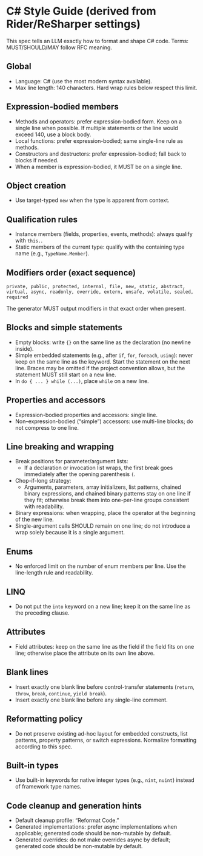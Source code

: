 # C# Style Guide (derived from Rider/ReSharper settings)

This spec tells an LLM exactly how to format and shape C# code. Terms: MUST/SHOULD/MAY follow RFC meaning.

## Global
- Language: C# (use the most modern syntax available).
- Max line length: 140 characters. Hard wrap rules below respect this limit.

## Expression-bodied members
- Methods and operators: prefer expression-bodied form. Keep on a single line when possible. If multiple statements or the line would exceed 140, use a block body.
- Local functions: prefer expression-bodied; same single-line rule as methods.
- Constructors and destructors: prefer expression-bodied; fall back to blocks if needed.
- When a member is expression-bodied, it MUST be on a single line.

## Object creation
- Use target-typed `new` when the type is apparent from context.

## Qualification rules
- Instance members (fields, properties, events, methods): always qualify with `this.`.
- Static members of the current type: qualify with the containing type name (e.g., `TypeName.Member`).

## Modifiers order (exact sequence)
`private, public, protected, internal, file, new, static, abstract, virtual, async, readonly, override, extern, unsafe, volatile, sealed, required`

The generator MUST output modifiers in that exact order when present.

## Blocks and simple statements
- Empty blocks: write `{}` on the same line as the declaration (no newline inside).
- Simple embedded statements (e.g., after `if`, `for`, `foreach`, `using`): never keep on the same line as the keyword. Start the statement on the next line. Braces may be omitted if the project convention allows, but the statement MUST still start on a new line.
- In `do { ... } while (...)`, place `while` on a new line.

## Properties and accessors
- Expression-bodied properties and accessors: single line.
- Non–expression-bodied (“simple”) accessors: use multi-line blocks; do not compress to one line.

## Line breaking and wrapping
- Break positions for parameter/argument lists:
  - If a declaration or invocation list wraps, the first break goes immediately after the opening parenthesis `(`.
- Chop-if-long strategy:
  - Arguments, parameters, array initializers, list patterns, chained binary expressions, and chained binary patterns stay on one line if they fit; otherwise break them into one-per-line groups consistent with readability.
- Binary expressions: when wrapping, place the operator at the beginning of the new line.
- Single-argument calls SHOULD remain on one line; do not introduce a wrap solely because it is a single argument.

## Enums
- No enforced limit on the number of enum members per line. Use the line-length rule and readability.

## LINQ
- Do not put the `into` keyword on a new line; keep it on the same line as the preceding clause.

## Attributes
- Field attributes: keep on the same line as the field if the field fits on one line; otherwise place the attribute on its own line above.

## Blank lines
- Insert exactly one blank line before control-transfer statements (`return`, `throw`, `break`, `continue`, `yield break`).
- Insert exactly one blank line before any single-line comment.

## Reformatting policy
- Do not preserve existing ad-hoc layout for embedded constructs, list patterns, property patterns, or switch expressions. Normalize formatting according to this spec.

## Built-in types
- Use built-in keywords for native integer types (e.g., `nint`, `nuint`) instead of framework type names.

## Code cleanup and generation hints
- Default cleanup profile: “Reformat Code.”
- Generated implementations: prefer async implementations when applicable; generated code should be non-mutable by default.
- Generated overrides: do not make overrides async by default; generated code should be non-mutable by default.